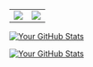 <table>
  <tr>
    <td><img src="https://wakatime.com/share/@EliijahAO/eb8ff00b-d0aa-4399-9f30-f9bccf2082d4.png" /></a></td>
    <td><img src="https://wakatime.com/share/@EliijahAO/971e45a2-747a-42b0-bac5-48ddab8122a9.png" /></a></td>
  </tr>
</table>


[![Your GitHub Stats](https://github-readme-stats-six-gray-36.vercel.app/api/top-langs?username=Elijah-AO)](https://github.com/Elijah-AO/github-readme-stats)
<!-- [![Your GitHub Stats](https://github-readme-stats-six-gray-36.vercel.app/api/wakatime?username=EliijahAO)](https://github.com/Elijah-AO/github-readme-stats) -->

[![Your GitHub Stats](https://github-readme-stats-six-gray-36.vercel.app/api/wakatime?username=EliijahAO)](https://github.com/Elijah-AO/github-readme-stats)


